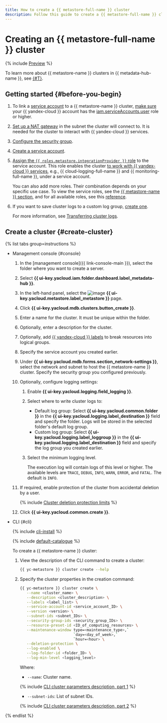 ```yaml
---
title: How to create a {{ metastore-full-name }} cluster
description: Follow this guide to create a {{ metastore-full-name }} cluster.
---
```


# Creating an {{ metastore-full-name }} cluster

{% include [Preview](../../../_includes/note-preview.md) %}

To learn more about {{ metastore-name }} clusters in {{ metadata-hub-name }}, see [{#T}](../../concepts/metastore.md).

## Getting started {#before-you-begin}

1. To link a [service account](../../../iam/concepts/users/service-accounts.md) to a {{ metastore-name }} cluster, [make sure](../../../iam/operations/roles/get-assigned-roles.md) your {{ yandex-cloud }} account has the [iam.serviceAccounts.user](../../../iam/security/index.md#iam-serviceAccounts-user) role or higher.
1. [Set up a NAT gateway](../../../vpc/operations/create-nat-gateway.md) in the subnet the cluster will connect to. It is needed for the cluster to interact with {{ yandex-cloud }} services.
1. [Configure the security group](configure-security-group.md).
1. [Create a service account](../../../iam/operations/sa/create.md).
1. [Assign the `{{ roles.metastore.integrationProvider }}` role](../../../iam/operations/sa/assign-role-for-sa.md) to the service account. This role enables the cluster [to work with {{ yandex-cloud }} services](../../concepts/metastore-impersonation.md), e.g., {{ cloud-logging-full-name }} and {{ monitoring-full-name }}, under a service account.

    You can also add more roles. Their combination depends on your specific use case. To view the service roles, see the [{{ metastore-name }} section](../../security/metastore-roles.md), and for all available roles, see this [reference](../../../iam/roles-reference.md).

1. If you want to save cluster logs to a custom log group, [create one](../../../logging/operations/create-group.md).

    For more information, see [Transferring cluster logs](logging.md).

## Create a cluster {#create-cluster}

{% list tabs group=instructions %}

- Management console {#console}

    1. In the [management console]({{ link-console-main }}), select the folder where you want to create a server.
    1. Select **{{ ui-key.yacloud.iam.folder.dashboard.label_metadata-hub }}**.
    1. In the left-hand panel, select the ![image](../../../_assets/console-icons/database.svg) **{{ ui-key.yacloud.metastore.label_metastore }}** page.
    1. Click **{{ ui-key.yacloud.mdb.clusters.button_create }}**.
    1. Enter a name for the cluster. It must be unique within the folder.
    1. Optionally, enter a description for the cluster.
    1. Optionally, add [{{ yandex-cloud }} labels](../../../resource-manager/concepts/labels.md) to break resources into logical groups.
    1. Specify the service account you created earlier.
    1. Under **{{ ui-key.yacloud.mdb.forms.section_network-settings }}**, select the network and subnet to host the {{ metastore-name }} cluster. Specify the security group you configured previously.
    1. Optionally, configure logging settings:

        1. Enable **{{ ui-key.yacloud.logging.field_logging }}**.
        1. Select where to write cluster logs to:

            * Default log group: Select **{{ ui-key.yacloud.common.folder }}** in the **{{ ui-key.yacloud.logging.label_destination }}** field and specify the folder. Logs will be stored in the selected folder's default log group.
            * Custom log group: Select **{{ ui-key.yacloud.logging.label_loggroup }}** in the **{{ ui-key.yacloud.logging.label_destination }}** field and specify the log group you created earlier.

        1. Select the minimum logging level.

            The execution log will contain logs of this level or higher. The available levels are `TRACE`, `DEBUG`, `INFO`, `WARN`, `ERROR`, and `FATAL`. The default is `INFO`.
    1. If required, enable protection of the cluster from accidental deletion by a user.

        {% include [Cluster deletion protection limits](../../../_includes/mdb/deletion-protection-limits-data.md) %}

    1. Click **{{ ui-key.yacloud.common.create }}**.

- CLI {#cli}

  {% include [cli-install](../../../_includes/cli-install.md) %}

  {% include [default-catalogue](../../../_includes/default-catalogue.md) %}

  To create a {{ metastore-name }} cluster:

  1. View the description of the CLI command to create a cluster:
 
      ```bash
      {{ yc-metastore }} cluster create --help
      ```

  1. Specify the cluster properties in the creation command:

      ```bash
      {{ yc-metastore }} cluster create \
         --name <cluster_name> \
         --description <cluster_description> \
         --labels <label_list> \
         --service-account-id <service_account_ID> \
         --version <version> \
         --subnet-ids <subnet_IDs> \
         --security-group-ids <security_group_IDs> \
         --resource-preset-id <ID_of_computing_resources> \
         --maintenance-window type=<maintenance_type>,`
                              `day=<day_of_week>,`
                              `hour=<hour> \
         --deletion-protection \
         --log-enabled \
         --log-folder-id <folder_ID> \
         --log-min-level <logging_level>
      ```

      Where:

      * `--name`: Cluster name.

      {% include [CLI cluster parameters description, part 1](../../../_includes/metadata-hub/metastore-cluster-parameters-cli-part-1.md) %}

      * `--subnet-ids`: List of subnet IDs.

      {% include [CLI cluster parameters description, part 2](../../../_includes/metadata-hub/metastore-cluster-parameters-cli-part-2.md) %}

{% endlist %}
